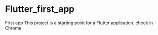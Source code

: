 # Flutter_first_app
First app
This project is a starting point for a Flutter application.
check in Chrome
